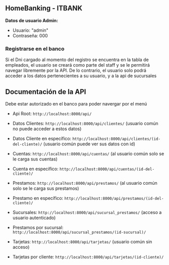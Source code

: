 ## HomeBanking - ITBANK
**Datos de usuario Admin:**
- Usuario: "admin"
- Contraseña: 000

<h3>Registrarse en el banco</h3>
Si el Dni cargado al momento del registro se encuentra en la tabla de empleados, el usuario se creará como parte del staff y se le permitirá navegar libremente por la API. De lo contrario, el usuario solo podrá acceder a los datos pertenecientes a su usuario, y a la api de sucursales

## Documentación de la API
Debe estar autorizado en el banco para poder navergar por el menú

- Api Root: `http://localhost:8000/api/`

- Datos Clientes: `http://localhost:8000/api/clientes/`
  (usuario común no puede acceder a estos datos)
- Datos Cliente en específico: `http://localhost:8000/api/clientes/(id-del-cliente)/` (usuario común puede ver sus datos con id)

- Cuentas: `http://localhost:8000/api/cuentas/` 
  (al usuario común solo se le carga sus cuentas)
- Cuenta en específico: `http://localhost:8000/api/cuentas/(id-del-cliente)/`

- Prestamos: `http://localhost:8000/api/prestamos/`
  (al usuario común solo se le carga sus prestamos)
- Prestamo en específico: `http://localhost:8000/api/prestamos/(id-del-cliente)/`

- Sucursales: `http://localhost:8000/api/sucursal_prestamos/`
  (acceso a usuario autenticado)
- Prestamos por sucursal: `http://localhost:8000/api/sucursal_prestamos/(id-sucursal)/`

- Tarjetas: `http://localhost:8000/api/tarjetas/`
(usuario común sin acceso)
- Tarjetas por cliente: `http://localhost:8000/api/tarjetas/(id-cliente)/`